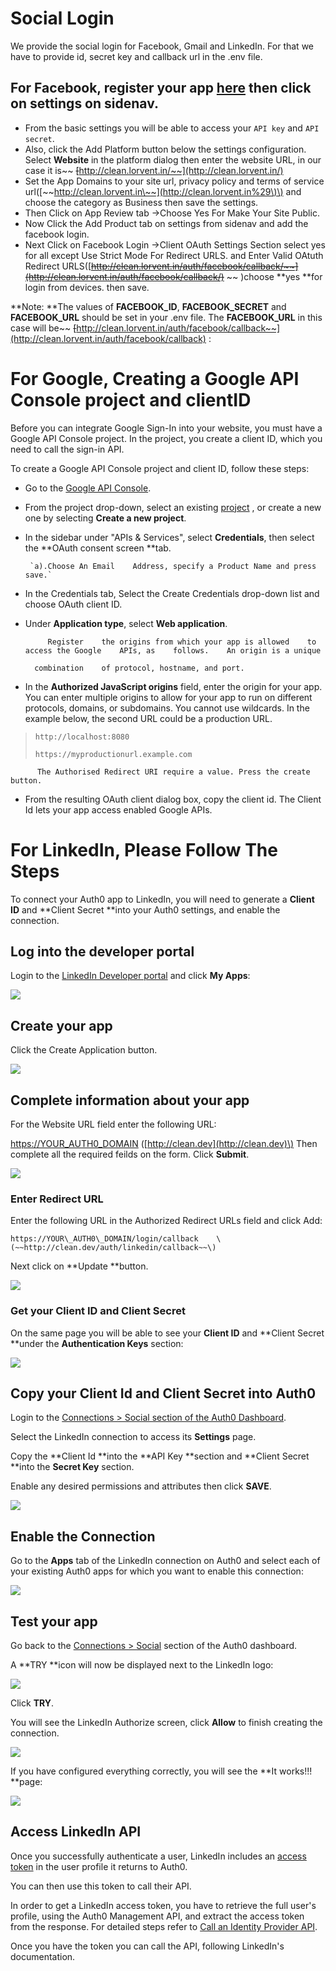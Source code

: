 # Social Login

We provide the social login for Facebook, Gmail and LinkedIn. For that we have to provide id, secret key and callback url in the .env file.

## **For Facebook**, register your app [here](https://developers.facebook.com/apps)  then click on settings on sidenav.

* From the basic settings you will be able to    access your `API key` and `API secret`.
* Also, click the Add Platform button below the settings configuration. Select **Website** in the platform dialog then    enter the    website    URL, in our case it is~~ ~~[~~http://clean.lorvent.in/~~](http://clean.lorvent.in/)
* Set the App Domains    to your site url, privacy policy and terms of    service url\([~~http://clean.lorvent.in\~~](http://clean.lorvent.in%29\)\) and choose    the category    as Business then save the settings.
* Then Click on App Review tab    -&gt;Choose Yes For Make Your Site Public.
* Now Click the Add Product tab on    settings    from sidenav and add the facebook login.
* Next Click on Facebook Login -&gt;Client    OAuth Settings Section select yes    for all except Use Strict Mode    For Redirect    URLS.    and    Enter Valid OAtuth Redirect URLS\([~~http://clean.lorvent.in/auth/facebook/callback/~~](http://clean.lorvent.in/auth/facebook/callback/)~~ ~~ \)choose **yes **for login from devices.
  then save.

**Note: **The values of **FACEBOOK\_ID**, **FACEBOOK\_SECRET** and **FACEBOOK\_URL** should be set in your .env file. The    **FACEBOOK\_URL**     in this case will be~~ ~~[~~http://clean.lorvent.in/auth/facebook/callback~~](http://clean.lorvent.in/auth/facebook/callback) :

# For Google, Creating a Google API Console project and clientID

Before you can integrate Google Sign-In into your website, you must have a Google API Console project. In the project, you    create a    client ID, which you need to call the sign-in    API.

To create a Google API Console project and client ID, follow    these steps:

* Go to the [Google    API    Console](https://console.developers.google.com/project/_/apiui/apis/library).
* From the project    drop-down, select an existing    [project](https://support.google.com/cloud/answer/6158853) ,    or create a new one by selecting **Create a new project**.
* In the sidebar under "APIs & Services",    select **Credentials**, then select the **OAuth consent screen **tab.

       `a).Choose An Email    Address, specify a Product Name and press save.`

* In the Credentials tab, Select the Create Credentials drop-down list and choose OAuth client ID.

* Under **Application type**, select **Web application**.

  ```
       Register    the origins from which your app is allowed    to access the Google    APIs, as    follows.    An origin is a unique    

    combination    of protocol, hostname, and port.
  ```

* In the **Authorized JavaScript origins** field, enter the origin for your app. You can enter multiple origins to allow for your app    to run on different protocols, domains, or subdomains. You cannot use wildcards. In the example below, the second    URL could be a production URL.

> ```
> http://localhost:8080
>
> https://myproductionurl.example.com
> ```

```
      The Authorised Redirect URI require a value. Press the create button.
```

* From the resulting OAuth client dialog box, copy the client id. The Client Id lets your app access enabled Google APIs.

# For LinkedIn, Please Follow The Steps

To connect your Auth0 app to    LinkedIn, you will need to generate a **Client ID** and **Client Secret **into your Auth0 settings, and enable the connection.

## Log into    the developer portal

Login to    the [LinkedIn Developer portal](https://developer.linkedin.com/)    and    click **My    Apps**:

![](/assets/one.jpeg)

## Create your app

Click the Create Application button.

![](/assets/two.jpeg)

## Complete information about your app

For the Website URL field    enter the following URL:

[https://YOUR\_AUTH0\_DOMAIN](https://YOUR_AUTH0_DOMAIN)    \([http://clean.dev](http://clean.dev)\) Then complete all the required feilds on the form. Click **Submit**.

![](/assets/three.jpeg)

### Enter Redirect URL

Enter the following URL in the    Authorized Redirect URLs field and click Add:

```
https://YOUR\_AUTH0\_DOMAIN/login/callback    \(~~http://clean.dev/auth/linkedin/callback~~\)
```

Next click on **Update **button.

![](/assets/four.jpeg)

### Get your Client ID and Client Secret

On the same page you will be able to see your **Client ID** and **Client Secret **under the **Authentication Keys** section:

![](/assets/five.jpeg)

## Copy your Client Id and Client Secret into Auth0

Login to    the [Connections    &gt; Social    section of the Auth0 Dashboard](https://manage.auth0.com/#/connections/social).

Select the LinkedIn connection to access its **Settings** page.

Copy the **Client Id **into the **API Key **section and **Client Secret **into the **Secret Key** section.

Enable any desired permissions and attributes then click **SAVE**.

![](/assets/six.jpeg)

## Enable the Connection

Go to the **Apps** tab of the    LinkedIn connection on Auth0 and select each    of your existing Auth0 apps for which you want to enable this connection:

![](/assets/seven.jpeg)

## Test your app

Go back    to the [Connections &gt;    Social](https://manage.auth0.com/#/connections/social) section of the    Auth0 dashboard.

A **TRY **icon will now be displayed next to the LinkedIn logo:

![](/assets/eight.jpeg)

Click **TRY**.

You    will    see    the    LinkedIn Authorize screen, click **Allow**    to finish    creating    the    connection.

![](/assets/nine.jpeg)

If you have configured everything correctly, you will    see    the **It works!!! **page:

![](/assets/ten.jpeg)

## Access LinkedIn API

Once you successfully authenticate a user, LinkedIn includes an    [access token](https://auth0.com/docs/tokens/access-token) in the user profile it returns to Auth0.

You    can    then use this token to call their API.

In order to get a LinkedIn access token, you have to retrieve the full user's profile,    using the Auth0 Management    API,    and    extract    the access token from the response. For detailed steps refer to [Call an Identity Provider API](https://auth0.com/docs/connections/calling-an-external-idp-api).

Once you have the token you can call the API, following    LinkedIn's documentation.

